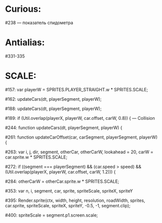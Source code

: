 # Curious:

#238 — показатель спидометра


# Antialias:

#331-335


# SCALE:

#157: var playerW       = SPRITES.PLAYER_STRAIGHT.w * SPRITES.SCALE;

#162: updateCars(dt, playerSegment, playerW);

#188: updateCars(dt, playerSegment, playerW);

#189: if (Util.overlap(playerX, playerW, car.offset, carW, 0.8)) { — Collision

#244: function updateCars(dt, playerSegment, playerW) {

#261: function updateCarOffset(car, carSegment, playerSegment, playerW) {

 #263: var i, j, dir, segment, otherCar, otherCarW, lookahead = 20, carW = car.sprite.w * SPRITES.SCALE;

#272: if ((segment === playerSegment) && (car.speed > speed) && (Util.overlap(playerX, playerW, car.offset, carW, 1.2))) {

#284: otherCarW = otherCar.sprite.w * SPRITES.SCALE;

#353: var n, i, segment, car, sprite, spriteScale, spriteX, spriteY

#395: Render.sprite(ctx, width, height, resolution, roadWidth, sprites, car.sprite, spriteScale, spriteX, spriteY, -0.5, -1, segment.clip);

#400: spriteScale = segment.p1.screen.scale;


